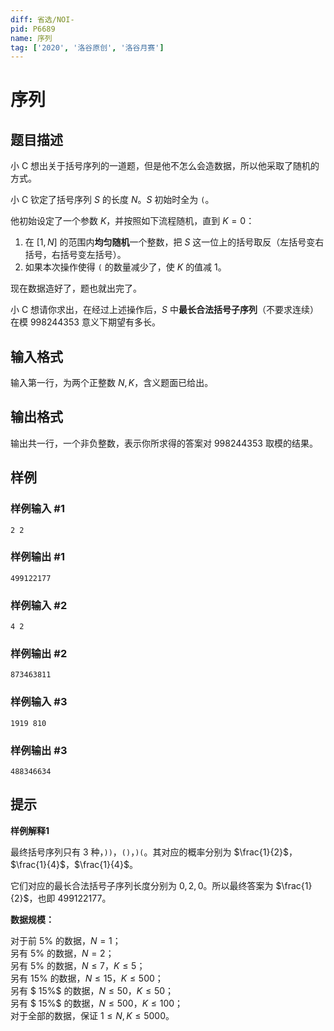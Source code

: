 ```yaml
---
diff: 省选/NOI-
pid: P6689
name: 序列
tag: ['2020', '洛谷原创', '洛谷月赛']
---
```

# 序列
## 题目描述

小 C 想出关于括号序列的一道题，但是他不怎么会造数据，所以他采取了随机的方式。

小 C 钦定了括号序列 $S$ 的长度 $N$。$S$ 初始时全为 `(`。

他初始设定了一个参数 $K$，并按照如下流程随机，直到 $K=0$：

1. 在 $[1,N]$ 的范围内**均匀随机**一个整数，把 $S$ 这一位上的括号取反（左括号变右括号，右括号变左括号）。
2. 如果本次操作使得 `(` 的数量减少了，使 $K$ 的值减 $1$。

现在数据造好了，题也就出完了。

小 C 想请你求出，在经过上述操作后，$S$ 中**最长合法括号子序列**（不要求连续）在模 $998244353$ 意义下期望有多长。

## 输入格式

输入第一行，为两个正整数 $N,K$，含义题面已给出。
## 输出格式

输出共一行，一个非负整数，表示你所求得的答案对 $998244353$ 取模的结果。
## 样例

### 样例输入 #1
```
2 2
```
### 样例输出 #1
```
499122177
```
### 样例输入 #2
```
4 2 
```
### 样例输出 #2
```
873463811
```
### 样例输入 #3
```
1919 810
```
### 样例输出 #3
```
488346634
```
## 提示

**样例解释1**

最终括号序列只有 $3$ 种，`))`，`()`，`)(`。其对应的概率分别为 $\frac{1}{2}$，$\frac{1}{4}$，$\frac{1}{4}$。

它们对应的最长合法括号子序列长度分别为 $0,2,0$。所以最终答案为 $\frac{1}{2}$，也即 $499122177$。

**数据规模：**

对于前 $5\%$ 的数据，$N=1$；  
另有 $5\%$ 的数据，$N=2$；  
另有 $5\%$ 的数据，$N\le 7$，$K\le 5$；  
另有 $15\%$ 的数据，$N\le 15$，$K\le 500$；  
另有 $ 15\%$ 的数据，$N\le 50$，$K\le 50$；  
另有 $ 15\%$ 的数据，$N\le 500$，$K\le 100$；  
对于全部的数据，保证 $1\le N,K\le 5000$。
